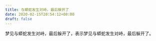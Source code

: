 ```yaml
---
title: 与蟒蛇发生对峙，最后躲开了
date: 2020-02-15T20:54:12+08:00
draft: false
---
```


梦见与蟒蛇发生对峙，最后躲开了，表示梦见与蟒蛇发生对峙，最后躲开了。